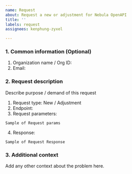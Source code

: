 ```yaml
---
name: Request
about: Request a new or adjustment for Nebula OpenAPI
title: ''
labels: request
assignees: kenphung-zyxel

---
```


### 1. Common information (Optional)
1. Organization name / Org ID:
2. Email:

### 2. Request description 
Describe purpose / demand of this request
1. Request type: New / Adjustment
2. Endpoint: 
3. Request parameters:
```
Sample of Request params
```
4. Response:
```
Sample of Request Response
```

### 3. Additional context
Add any other context about the problem here.
